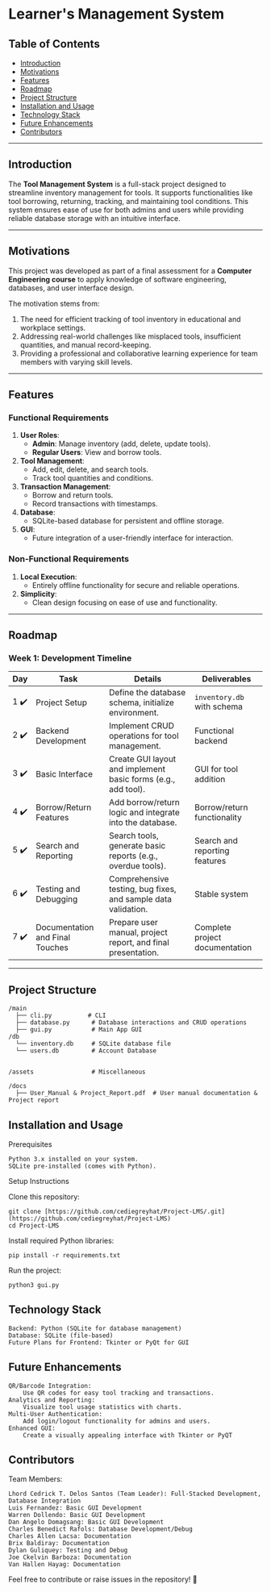 # **Learner's Management System**

## **Table of Contents**
- [Introduction](#introduction)
- [Motivations](#motivations)
- [Features](#features)
- [Roadmap](#roadmap)
- [Project Structure](#project-structure)
- [Installation and Usage](#installation-and-usage)
- [Technology Stack](#technology-stack)
- [Future Enhancements](#future-enhancements)
- [Contributors](#contributors)

---

## **Introduction**
The **Tool Management System** is a full-stack project designed to streamline inventory management for tools. It supports functionalities like tool borrowing, returning, tracking, and maintaining tool conditions. This system ensures ease of use for both admins and users while providing reliable database storage with an intuitive interface.

---

## **Motivations**
This project was developed as part of a final assessment for a **Computer Engineering course** to apply knowledge of software engineering, databases, and user interface design. 

The motivation stems from:
1. The need for efficient tracking of tool inventory in educational and workplace settings.
2. Addressing real-world challenges like misplaced tools, insufficient quantities, and manual record-keeping.
3. Providing a professional and collaborative learning experience for team members with varying skill levels.

---

## **Features**
### Functional Requirements
1. **User Roles**:
   - **Admin**: Manage inventory (add, delete, update tools).
   - **Regular Users**: View and borrow tools.
2. **Tool Management**:
   - Add, edit, delete, and search tools.
   - Track tool quantities and conditions.
3. **Transaction Management**:
   - Borrow and return tools.
   - Record transactions with timestamps.
4. **Database**:
   - SQLite-based database for persistent and offline storage.
5. **GUI**:
   - Future integration of a user-friendly interface for interaction.

### Non-Functional Requirements
1. **Local Execution**:
   - Entirely offline functionality for secure and reliable operations.
2. **Simplicity**:
   - Clean design focusing on ease of use and functionality.

---

## **Roadmap**
### Week 1: Development Timeline
| Day  | Task                          | Details                                                                 | Deliverables                     |
|------|-------------------------------|-------------------------------------------------------------------------|----------------------------------|
| 1 :heavy_check_mark:    | Project Setup                 | Define the database schema, initialize environment.                    | `inventory.db` with schema      |
| 2 :heavy_check_mark:    | Backend Development           | Implement CRUD operations for tool management.                         | Functional backend               |
| 3 :heavy_check_mark:    | Basic Interface               | Create GUI layout and implement basic forms (e.g., add tool).          | GUI for tool addition            |
| 4 :heavy_check_mark:    | Borrow/Return Features        | Add borrow/return logic and integrate into the database.               | Borrow/return functionality      |
| 5 :heavy_check_mark:    | Search and Reporting          | Search tools, generate basic reports (e.g., overdue tools).            | Search and reporting features    |
| 6 :heavy_check_mark:    | Testing and Debugging         | Comprehensive testing, bug fixes, and sample data validation.          | Stable system                    |
| 7 :heavy_check_mark:    | Documentation and Final Touches | Prepare user manual, project report, and final presentation.           | Complete project documentation   |

---

## **Project Structure**
```plaintext
/main
  ├── cli.py          # CLI
  ├── database.py      # Database interactions and CRUD operations
  ├── gui.py           # Main App GUI
/db
  └── inventory.db     # SQLite database file
  └── users.db         # Account Database
   

/assets                # Miscellaneous

/docs
  ├── User_Manual & Project_Report.pdf  # User manual documentation & Project report
```

## **Installation and Usage**
Prerequisites

    Python 3.x installed on your system.
    SQLite pre-installed (comes with Python).

Setup Instructions

   Clone this repository:
```
git clone [https://github.com/cediegreyhat/Project-LMS/.git](https://github.com/cediegreyhat/Project-LMS)
cd Project-LMS
```
Install required Python libraries:
```
pip install -r requirements.txt
```

Run the project:

    python3 gui.py

## **Technology Stack**

    Backend: Python (SQLite for database management)
    Database: SQLite (file-based)
    Future Plans for Frontend: Tkinter or PyQt for GUI

## **Future Enhancements**

    QR/Barcode Integration:
        Use QR codes for easy tool tracking and transactions.
    Analytics and Reporting:
        Visualize tool usage statistics with charts.
    Multi-User Authentication:
        Add login/logout functionality for admins and users.
    Enhanced GUI:
        Create a visually appealing interface with Tkinter or PyQT

## **Contributors**
Team Members:

    Lhord Cedrick T. Delos Santos (Team Leader): Full-Stacked Development, Database Integration
    Luis Fernandez: Basic GUI Development
    Warren Dollendo: Basic GUI Development
    Dan Angelo Domagsang: Basic GUI Development
    Charles Benedict Rafols: Database Development/Debug
    Charles Allen Lacsa: Documentation
    Brix Baldiray: Documentation
    Dylan Guliquey: Testing and Debug
    Joe Ckelvin Barboza: Documentation
    Van Hallen Hayag: Documentation


Feel free to contribute or raise issues in the repository! 🚀




